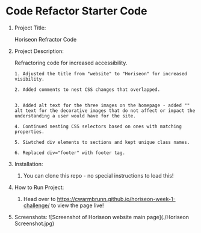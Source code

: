 # Code Refactor Starter Code

1.  Project Title:

    Horiseon Refractor Code

2.  Project Description:

    Refractoring code for increased accessibility.

        1. Adjusted the title from "website" to "Horiseon" for increased visibility.

        2. Added comments to nest CSS changes that overlapped.


        3. Added alt text for the three images on the homepage - added "" alt text for the decorative images that do not affect or impact the understanding a user would have for the site.

        4. Continued nesting CSS selectors based on ones with matching properties.

        5. Siwtched div elements to sections and kept unique class names.

        6. Replaced div="footer" with footer tag.

3.  Installation:

    1. You can clone this repo - no special instructions to load this!

4.  How to Run Project:

    1. Head over to https://cwarmbrunn.github.io/horiseon-week-1-challenge/ to view the page live!

5.  Screenshots:
    ![Screenshot of Horiseon website main page](./Horiseon Screenshot.jpg)
